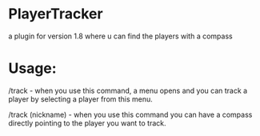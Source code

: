 # PlayerTracker

a plugin for version 1.8 where u can find the players with a compass

# Usage:

/track - when you use this command, a menu opens and you can track a player by selecting a player from this menu.

/track (nickname) - when you use this command you can have a compass directly pointing to the player you want to track.
